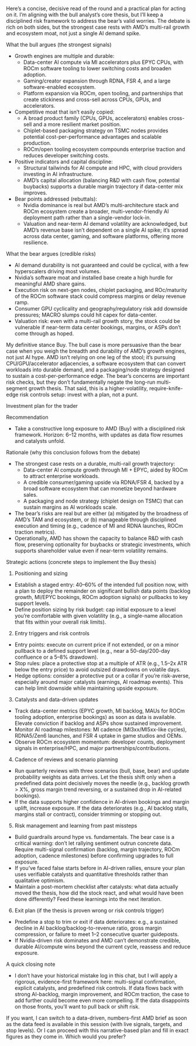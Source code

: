 Here’s a concise, decisive read of the round and a practical plan for acting on it. I’m aligning with the bull analyst’s core thesis, but I’ll keep a disciplined risk framework to address the bear’s valid worries. The debate is rich on both sides, but the strongest case rests with AMD’s multi-rail growth and ecosystem moat, not just a single AI demand spike.

What the bull argues (the strongest signals)
- Growth engines are multiple and durable:
  - Data-center AI compute via MI accelerators plus EPYC CPUs, with ROCm software tooling to lower switching costs and broaden adoption.
  - Gaming/creator expansion through RDNA, FSR 4, and a large software-enabled ecosystem.
  - Platform expansion via ROCm, open tooling, and partnerships that create stickiness and cross-sell across CPUs, GPUs, and accelerators.
- Competitive moat that isn’t easily copied:
  - A broad product family (CPUs, GPUs, accelerators) enables cross-sell and a more resilient market position.
  - Chiplet-based packaging strategy on TSMC nodes provides potential cost-per-performance advantages and scalable production.
  - ROCm/open tooling ecosystem compounds enterprise traction and reduces developer switching costs.
- Positive indicators and capital discipline:
  - Structural tailwinds for AI compute and HPC, with cloud providers investing in AI infrastructure.
  - AMD’s capital allocation (balancing R&D with cash flow, potential buybacks) supports a durable margin trajectory if data-center mix improves.
- Bear points addressed (rebuttals):
  - Nvidia dominance is real but AMD’s multi-architecture stack and ROCm ecosystem create a broader, multi-vendor-friendly AI deployment path rather than a single-vendor lock-in.
  - Valuation and near-term AI demand volatility are acknowledged, but AMD’s revenue base isn’t dependent on a single AI spike; it’s spread across data center, gaming, and software platforms, offering more resilience.

What the bear argues (credible risks)
- AI demand durability is not guaranteed and could be cyclical, with a few hyperscalers driving most volumes.
- Nvidia’s software moat and installed base create a high hurdle for meaningful AMD share gains.
- Execution risk on next-gen nodes, chiplet packaging, and ROc/maturity of the ROCm software stack could compress margins or delay revenue ramp.
- Consumer GPU cyclicality and geography/regulatory risk add downside pressures; MACRO slumps could hit capex for data-center.
- Valuation risk: even with a multi-rail growth story, the stock could be vulnerable if near-term data center bookings, margins, or ASPs don’t come through as hoped.

My definitive stance
Buy. The bull case is more persuasive than the bear case when you weigh the breadth and durability of AMD’s growth engines, not just AI hype. AMD isn’t relying on one leg of the stool; it’s pursuing CPU/GPU/accelerator adjacencies, a software ecosystem that can convert workloads into durable demand, and a packaging/node strategy designed to sustain a cost-per-performance edge. The bear’s concerns are important risk checks, but they don’t fundamentally negate the long-run multi-segment growth thesis. That said, this is a higher-volatility, require-knife-edge risk controls setup: invest with a plan, not a punt.

Investment plan for the trader

Recommendation
- Take a constructive long exposure to AMD (Buy) with a disciplined risk framework. Horizon: 6–12 months, with updates as data flow resumes and catalysts unfold.

Rationale (why this conclusion follows from the debate)
- The strongest case rests on a durable, multi-rail growth trajectory:
  - Data-center AI compute growth through MI + EPYC, aided by ROCm to attract enterprise workloads.
  - A credible consumer/gaming upside via RDNA/FSR 4, backed by a broad software ecosystem that can monetize beyond hardware sales.
  - A packaging and node strategy (chiplet design on TSMC) that can sustain margins as AI workloads scale.
- The bear’s risks are real but are either (a) mitigated by the broadness of AMD’s TAM and ecosystem, or (b) manageable through disciplined execution and timing (e.g., cadence of MI and RDNA launches, ROCm traction metrics).
- Operationally, AMD has shown the capacity to balance R&D with cash flow, preserving optionality for buybacks or strategic investments, which supports shareholder value even if near-term volatility remains.

Strategic actions (concrete steps to implement the Buy thesis)
1) Positioning and sizing
- Establish a staged entry: 40–60% of the intended full position now, with a plan to deploy the remainder on significant bullish data points (backlog growth, MI/EPYC bookings, ROCm adoption signals) or pullbacks to key support levels.
- Define position sizing by risk budget: cap initial exposure to a level you’re comfortable with given volatility (e.g., a single-name allocation that fits within your overall risk limits).

2) Entry triggers and risk controls
- Entry points: execute on current price if not extended, or on a minor pullback to a defined support level (e.g., near a 50-day/200-day confluence or a 5–8% drawdown).
- Stop rules: place a protective stop at a multiple of ATR (e.g., 1.5–2x ATR below the entry price) to avoid outsized drawdowns on volatile days.
- Hedge options: consider a protective put or a collar if you’re risk-averse, especially around major catalysts (earnings, AI roadmap events). This can help limit downside while maintaining upside exposure.

3) Catalysts and data-driven updates
- Track data-center metrics (EPYC growth, MI backlog, MAUs for ROCm tooling adoption, enterprise bookings) as soon as data is available. Elevate conviction if backlog and ASPs show sustained improvement.
- Monitor AI roadmap milestones: MI cadence (MI3xx/MI5xx-like cycles), RDNA5/Zen6 launches, and FSR 4 uptake in game studios and OEMs.
- Observe ROCm ecosystem momentum: developer counts, deployment signals in enterprise/HPC, and major partnerships/contributions.

4) Cadence of reviews and scenario planning
- Run quarterly reviews with three scenarios (bull, base, bear) and update probability weights as data arrives. Let the thesis shift only when a predefined data point decisively moves the needle (e.g., backlog growth > X%, gross margin trend reversing, or a sustained drop in AI-related bookings).
- If the data supports higher confidence in AI-driven bookings and margin uplift, increase exposure. If the data deteriorates (e.g., AI backlog stalls, margins stall or contract), consider trimming or stopping out.

5) Risk management and learning from past missteps
- Build guardrails around hype vs. fundamentals. The bear case is a critical warning: don’t let rallying sentiment outrun concrete data. Require multi-signal confirmation (backlog, margin trajectory, ROCm adoption, cadence milestones) before confirming upgrades to full exposure.
- If you’ve faced false starts before in AI-driven rallies, ensure your plan uses verifiable catalysts and quantitative thresholds rather than qualitative optimism.
- Maintain a post-mortem checklist after catalysts: what data actually moved the thesis, how did the stock react, and what would have been done differently? Feed these learnings into the next iteration.

6) Exit plan (if the thesis is proven wrong or risk controls trigger)
- Predefine a stop to trim or exit if data deteriorates: e.g., a sustained decline in AI backlog/backlog-to-revenue ratio, gross margin compression, or failure to meet 1–2 consecutive quarter guideposts.
- If Nvidia-driven risk dominates and AMD can’t demonstrate credible, durable AI/compute wins beyond the current cycle, reassess and reduce exposure.

A quick closing note
- I don’t have your historical mistake log in this chat, but I will apply a rigorous, evidence-first framework here: multi-signal confirmation, explicit catalysts, and predefined risk controls. If data flows back with strong AI-backlog, margin improvement, and ROCm traction, the case to add further could become even more compelling. If the data disappoints on those fronts, you’ll want to pull back or shift risk.

If you want, I can switch to a data-driven, numbers-first AMD brief as soon as the data feed is available in this session (with live signals, targets, and stop levels). Or I can proceed with this narrative-based plan and fill in exact figures as they come in. Which would you prefer?